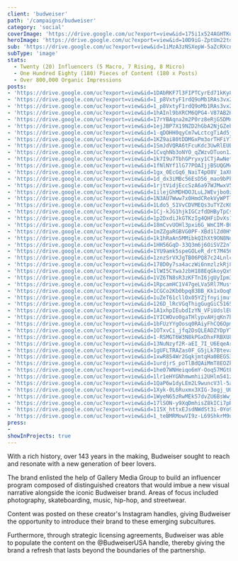 ```yaml
---
client: 'budweiser'
path: '/campaigns/budweiser'
category: 'social'
coverImage: 'https://drive.google.com/uc?export=view&id=175i1x524AGHTKqtJGpcDZ3Khhv3EDR2w'
heroImage: 'https://drive.google.com/uc?export=view&id=10D9iG-ZptUm22tdltreEvrMrR74HRWNz'
sub: 'https://drive.google.com/uc?export=view&id=1iMzA3zNSXepW-5aZcRXcnQZNxSu7_zWZ'
subType: 'image'
stats:
  - Twenty (20) Influencers (5 Macro, 7 Rising, 8 Micro)
  - One Hundred Eighty (180) Pieces of Content (180 x Posts)
  - Over 800,000 Organic Impressions
posts:
- 'https://drive.google.com/uc?export=view&id=1DAbRKF7l3FIPTCyrEd71kKy8vg-A9sfg'
- 'https://drive.google.com/uc?export=view&id=1_p8VxtyF1rdQ9oMb1RAs3vx2XHLk6jtC'
- 'https://drive.google.com/uc?export=view&id=1_p8VxtyF1rdQ9oMb1RAs3vx2XHLk6jtC'
- 'https://drive.google.com/uc?export=view&id=1hAInl9bXRCM6QPG4-V87AB2H9np2AWm9'
- 'https://drive.google.com/uc?export=view&id=17rYBAqna2m2P0rz8eRjG5DMnNDtvPvQY'
- 'https://drive.google.com/uc?export=view&id=1ejJBP7X19NZD2hGbA2NjGZebsPwwbY7E'
- 'https://drive.google.com/uc?export=view&id=1-qDOHH0qyCm7wLctcgTiAd5jhyJR8nU6'
- 'https://drive.google.com/uc?export=view&id=1KZ9ai80tDDMGxPm3orTHFiY7zPkDcsK6'
- 'https://drive.google.com/uc?export=view&id=1SmJdVQRA6tFcuKdc3UwRlEUBEFXDbxic'
- 'https://drive.google.com/uc?export=view&id=1CvqhNb3oNYO_qZWzvDTuon1J8rj2aQTd'
- 'https://drive.google.com/uc?export=view&id=1k7I9u7TbhGPryxy1CTjAwNetMxi2gvw8'
- 'https://drive.google.com/uc?export=view&id=1fNlNYf1lG77POAIjjBSUQGMcAtAnwiM-'
- 'https://drive.google.com/uc?export=view&id=1gx_0EcGq6_NaiT4pO8V_1aXLbW4_p14Q'
- 'https://drive.google.com/uc?export=view&id=1d_dx3iMBc56EsD56_mao9bPkOJ3dQvMH'
- 'https://drive.google.com/uc?export=view&id=1rjtVidjEccSzA6a97WJMwxV5pd0g2hWl'
- 'https://drive.google.com/uc?export=view&id=1ilejGhMDHDOJLuLJWEvjbo0zEMCofZVF'
- 'https://drive.google.com/uc?export=view&id=1N3AU7Www7x0HmdCRekVyWPTlMEj1ps3o'
- 'https://drive.google.com/uc?export=view&id=1Ldo5_S1VvCDVMEQs3uTYZcKQ0fmUAY7w'
- 'https://drive.google.com/uc?export=view&id=1Cj-kJG1hjkIGCzfdDHByTpCs3r65HBYk'
- 'https://drive.google.com/uc?export=view&id=1p2DxdiJkGTKzIg4QHFiDvXs1rh5KdBD9'
- 'https://drive.google.com/uc?export=view&id=18mCvvUOHl3pxi6G_WmCIM-BC4vo1PQr2'
- 'https://drive.google.com/uc?export=view&id=1mZZgaRGBVG0PF-XBd1lZd0HYhEdrbO9E'
- 'https://drive.google.com/uc?export=view&id=1k1hRaAn5MMibkQIhXt9ON8Nd9rz3VE-2'
- 'https://drive.google.com/uc?export=view&id=1HH56GqD-33Q3m6j6OiSVZ2nTScZWgK4J'
- 'https://drive.google.com/uc?export=view&id=1YU9amk5speGOLeR_drt7M456j4TO0pzs'
- 'https://drive.google.com/uc?export=view&id=1znzSrVXJgTB06PQ87c24LnlctBeye1l4'
- 'https://drive.google.com/uc?export=view&id=178D0y7sa4aczWi6nmzlzkRj8ajf_fq7O'
- 'https://drive.google.com/uc?export=view&id=1lWI5CYwaJzbH188EqGkoyQx9J7uSnsul'
- 'https://drive.google.com/uc?export=view&id=1VZ6TN8sR3zKFTnI6jgUyIpm3Kf2KZx3X'
- 'https://drive.google.com/uc?export=view&id=1RpcamHC1V47geLVa5Rl7Must14FkY5oK'
- 'https://drive.google.com/uc?export=view&id=1CGCo2Kb0bpq83BB_Kk1xOoqN5Z-FjMdi'
- 'https://drive.google.com/uc?export=view&id=1uZeT61cllOx05YZjfnyijmufGTNfvd9r'
- 'https://drive.google.com/uc?export=view&id=126D_lRcVGqThigGugGiC5165gSCn_Z3l'
- 'https://drive.google.com/uc?export=view&id=1A1xhpIEubdIzYN_VFiUdslEU-KvSu7pW'
- 'https://drive.google.com/uc?export=view&id=1YICWOvo0gaTHlypvAHjqKn7bHvPhGOjL'
- 'https://drive.google.com/uc?export=view&id=1bFUzYYgOosq0RAiyFhCQ6OpmTKfgP01O'
- 'https://drive.google.com/uc?export=view&id=1OTxvCi_jfq2DsQLEADZYDpYTmgHTXWxv'
- 'https://drive.google.com/uc?export=view&id=1-RSMGT6W3N8kPGxDhxFRBXU8AzG0k3cu'
- 'https://drive.google.com/uc?export=view&id=13NuNzyf2R-aEI_7I_U6EqeArWQch3Rjr'
- 'https://drive.google.com/uc?export=view&id=1gUFLTRAZas0F_G5jLk7BtevaKL-L66E4'
- 'https://drive.google.com/uc?export=view&id=1xwR854Wr2GqkjmtqHa0BEGS3gLv_tlO8'
- 'https://drive.google.com/uc?export=view&id=1urdjrS_poTlBdQAiMmT8EOZkbzgZcesc'
- 'https://drive.google.com/uc?export=view&id=1he07WNHeiqo6mY-Ooq57MGtE_JOXM7ym'
- 'https://drive.google.com/uc?export=view&id=1lr1eHYGNhmwmhii2UHlm541zvjkQLlhH'
- 'https://drive.google.com/uc?export=view&id=1QaP6w1dyLEm2L9wuncV3l-5adprwXp-7'
- 'https://drive.google.com/uc?export=view&id=1Xyk-0L6Ruxmx3XIG-3ogj_UOuLY2appY'
- 'https://drive.google.com/uc?export=view&id=1WyeN65zRwMEk57dvZU6BsWwj9z3LJjOk'
- 'https://drive.google.com/uc?export=view&id=17lSON-y9XqDmhisZ8kICi7pR-ZW_aP7y'
- 'https://drive.google.com/uc?export=view&id=115X_httxEJsdNWdSt3i-0Yo9LxDyHyDS'
- 'https://drive.google.com/uc?export=view&id=1_teBMRMowVI9z-L69ShkrM9uRFgO4TP7'
press:
-
showInProjects: true
---
```

  
With a rich history, over 143 years in the making, Budweiser sought to reach and resonate with a new generation of beer lovers.

The brand enlisted the help of Gallery Media Group to build an influencer program composed of distinguished creators that would imbue a new visual narrative alongside the iconic Budweiser brand. Areas of focus included photography, skateboarding, music, hip-hop, and streetwear.

Content was posted on these creator's Instagram handles, giving Budweiser the opportunity to introduce their brand to these emerging subcultures.

Furthermore, through strategic licensing agreements, Budweiser was able to populate the content on the @BudweiserUSA handle, thereby giving the brand a refresh that lasts beyond the boundaries of the partnership.